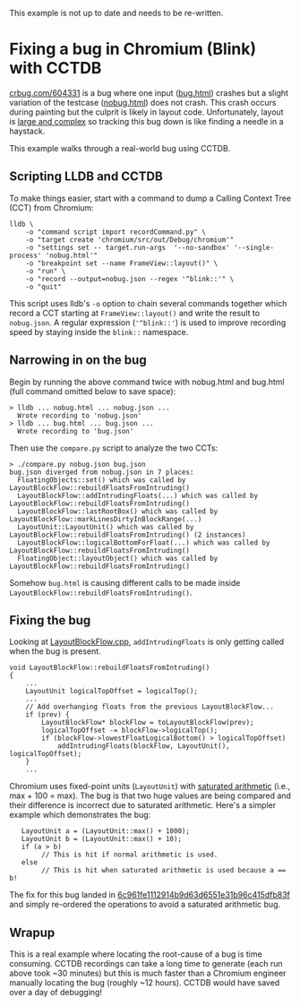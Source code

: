This example is not up to date and needs to be re-written.


Fixing a bug in Chromium (Blink) with CCTDB
=========

[crbug.com/604331](https://crbug.com/604331) is a bug where one input ([bug.html](bug.html)) crashes but a slight variation of the testcase ([nobug.html](nobug.html)) does not crash. This crash occurs during painting but the culprit is likely in  layout code. Unfortunately, layout is [large and complex](https://cs.chromium.org/chromium/src/third_party/WebKit/Source/core/layout/) so tracking this bug down is like finding a needle in a haystack.

This example walks through a real-world bug using CCTDB.

Scripting LLDB and CCTDB
--------

To make things easier, start with a command to dump a Calling Context Tree (CCT) from Chromium:
```
lldb \
    -o "command script import recordCommand.py" \
    -o "target create 'chromium/src/out/Debug/chromium'"
    -o "settings set -- target.run-args  '--no-sandbox' '--single-process' 'nobug.html'"
    -o "breakpoint set --name FrameView::layout()" \
    -o "run" \
    -o "record --output=nobug.json --regex '^blink::'" \
    -o "quit"
```
This script uses lldb's `-o` option to chain several commands together which record a CCT starting at `FrameView::layout()` and write the result to `nobug.json`. A regular expression (`'^blink::'`) is used to improve recording speed by staying inside the `blink::` namespace.

Narrowing in on the bug
--------

Begin by running the above command twice with nobug.html and bug.html (full command omitted below to save space):
```
> lldb ... nobug.html ... nobug.json ...
  Wrote recording to 'nobug.json'
> lldb ... bug.html ... bug.json ...
  Wrote recording to 'bug.json'
```

Then use the `compare.py` script to analyze the two CCTs:
```
> ./compare.py nobug.json bug.json
bug.json diverged from nobug.json in 7 places:
  FloatingObjects::set() which was called by LayoutBlockFlow::rebuildFloatsFromIntruding()
  LayoutBlockFlow::addIntrudingFloats(...) which was called by LayoutBlockFlow::rebuildFloatsFromIntruding()
  LayoutBlockFlow::lastRootBox() which was called by LayoutBlockFlow::markLinesDirtyInBlockRange(...)
  LayoutUnit::LayoutUnit() which was called by LayoutBlockFlow::rebuildFloatsFromIntruding() (2 instances)
  LayoutBlockFlow::logicalBottomForFloat(...) which was called by LayoutBlockFlow::rebuildFloatsFromIntruding()
  FloatingObject::layoutObject() which was called by LayoutBlockFlow::rebuildFloatsFromIntruding()
```

Somehow `bug.html` is causing different calls to be made inside `LayoutBlockFlow::rebuildFloatsFromIntruding()`.

Fixing the bug
--------

Looking at [LayoutBlockFlow.cpp](https://cs.chromium.org/chromium/src/third_party/WebKit/Source/core/layout/LayoutBlockFlow.cpp), `addIntrudingFloats` is only getting called when the bug is present.

```
void LayoutBlockFlow::rebuildFloatsFromIntruding()
{
    ...
    LayoutUnit logicalTopOffset = logicalTop();
    ...
    // Add overhanging floats from the previous LayoutBlockFlow...
    if (prev) {
        LayoutBlockFlow* blockFlow = toLayoutBlockFlow(prev);
        logicalTopOffset -= blockFlow->logicalTop();
        if (blockFlow->lowestFloatLogicalBottom() > logicalTopOffset)
            addIntrudingFloats(blockFlow, LayoutUnit(), logicalTopOffset);
    }
    ...
```

Chromium uses fixed-point units (`LayoutUnit`) with [saturated arithmetic](https://en.wikipedia.org/wiki/Saturation_arithmetic) (i.e., max + 100 = max). The bug is that two huge values are being compared and their difference is incorrect due to saturated arithmetic. Here's a simpler example which demonstrates the bug:
```
   LayoutUnit a = (LayoutUnit::max() + 1000);
   LayoutUnit b = (LayoutUnit::max() + 10);
   if (a > b)
        // This is hit if normal arithmetic is used.
   else
        // This is hit when saturated arithmetic is used because a == b!
```

The fix for this bug landed in [6c961fe1112914b9d63d6551e31b96c415dfb83f](https://crrev.com/6c961fe1112914b9d63d6551e31b96c415dfb83f) and simply re-ordered the operations to avoid a saturated arithmetic bug.

Wrapup
--------
This is a real example where locating the root-cause of a bug is time consuming. CCTDB recordings can take a long time to generate (each run above took ~30 minutes) but this is much faster than a Chromium engineer manually locating the bug (roughly ~12 hours). CCTDB would have saved over a day of debugging!
